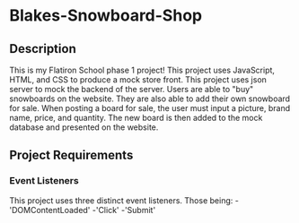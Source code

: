 # Blakes-Snowboard-Shop

## Description
This is my Flatiron School phase 1 project! This project uses JavaScript, HTML, and CSS to produce a mock store front. This project uses json server to mock the backend of the server. Users are able to "buy" snowboards on the website. They are also able to add their own snowboard for sale. When posting a board for sale, the user must input a picture, brand name, price, and quantity. The new board is then added to the mock database and presented on the website.

## Project Requirements
### Event Listeners
This project uses three distinct event listeners. Those being:
    -'DOMContentLoaded'
    -'Click'
    -'Submit'
